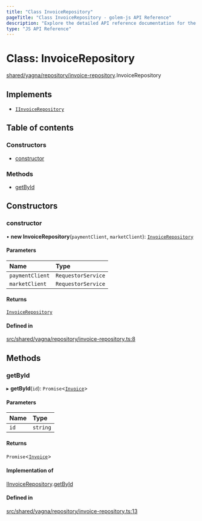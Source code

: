 ```yaml
---
title: "Class InvoiceRepository"
pageTitle: "Class InvoiceRepository - golem-js API Reference"
description: "Explore the detailed API reference documentation for the Class InvoiceRepository within the golem-js SDK for the Golem Network."
type: "JS API Reference"
---
```

# Class: InvoiceRepository

[shared/yagna/repository/invoice-repository](../modules/shared_yagna_repository_invoice_repository).InvoiceRepository

## Implements

- [`IInvoiceRepository`](../interfaces/payment_invoice.IInvoiceRepository)

## Table of contents

### Constructors

- [constructor](shared_yagna_repository_invoice_repository.InvoiceRepository#constructor)

### Methods

- [getById](shared_yagna_repository_invoice_repository.InvoiceRepository#getbyid)

## Constructors

### constructor

• **new InvoiceRepository**(`paymentClient`, `marketClient`): [`InvoiceRepository`](shared_yagna_repository_invoice_repository.InvoiceRepository)

#### Parameters

| Name | Type |
| :------ | :------ |
| `paymentClient` | `RequestorService` |
| `marketClient` | `RequestorService` |

#### Returns

[`InvoiceRepository`](shared_yagna_repository_invoice_repository.InvoiceRepository)

#### Defined in

[src/shared/yagna/repository/invoice-repository.ts:8](https://github.com/golemfactory/golem-js/blob/ed1cf1df/src/shared/yagna/repository/invoice-repository.ts#L8)

## Methods

### getById

▸ **getById**(`id`): `Promise`\<[`Invoice`](payment_invoice.Invoice)\>

#### Parameters

| Name | Type |
| :------ | :------ |
| `id` | `string` |

#### Returns

`Promise`\<[`Invoice`](payment_invoice.Invoice)\>

#### Implementation of

[IInvoiceRepository](../interfaces/payment_invoice.IInvoiceRepository).[getById](../interfaces/payment_invoice.IInvoiceRepository#getbyid)

#### Defined in

[src/shared/yagna/repository/invoice-repository.ts:13](https://github.com/golemfactory/golem-js/blob/ed1cf1df/src/shared/yagna/repository/invoice-repository.ts#L13)
